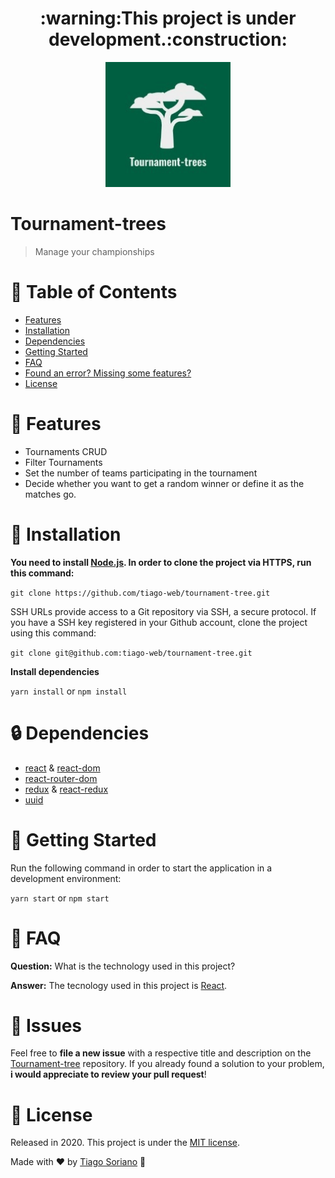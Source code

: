 <h1 align="center">:warning:This project is under development.:construction:</h1>
<p align="center">
   <img src=".github/logo.jpg" width="200"/>
</p>


# Tournament-trees

> Manage your championships

# :pushpin: Table of Contents

* [Features](#link-features)
* [Installation](#construction_worker-installation)
* [Dependencies](#lock-dependencies)
* [Getting Started](#checkered_flag-getting-started)
* [FAQ](#postbox-faq)
* [Found an error? Missing some features?](#hammer-issues)
* [License](#book-license)

# :link: Features

* Tournaments CRUD
* Filter Tournaments
* Set the number of teams participating in the tournament
* Decide whether you want to get a random winner or define it as the matches go.

# :construction_worker: Installation

**You need to install [Node.js](https://nodejs.org/en/download/). In order to clone the project via HTTPS, run this command:**

```git clone https://github.com/tiago-web/tournament-tree.git```

SSH URLs provide access to a Git repository via SSH, a secure protocol. If you have a SSH key registered in your Github account, clone the project using this command:

```git clone git@github.com:tiago-web/tournament-tree.git```

**Install dependencies**

```yarn install``` or ```npm install```

# :lock: Dependencies

* [react](https://www.npmjs.com/package/react) & [react-dom](https://www.npmjs.com/package/react-dom)
* [react-router-dom](https://reacttraining.com/react-router/web/guides/quick-start)
* [redux](https://redux.js.org/) & [react-redux](https://react-redux.js.org/introduction/quick-start) 
* [uuid](https://www.npmjs.com/package/uuid)

# :checkered_flag: Getting Started

Run the following command in order to start the application in a development environment:

```yarn start``` or ```npm start```

# :postbox: FAQ

**Question:** What is the technology used in this project?

**Answer:** The tecnology used in this project is [React](https://reactjs.org/).

# :hammer: Issues

Feel free to **file a new issue** with a respective title and description on the [Tournament-tree](https://github.com/tiago-web/tournament-tree/issues) repository. If you already found a solution to your problem, **i would appreciate to review your pull request**!

# :book: License

Released in 2020.
This project is under the [MIT license](https://github.com/tiago-web/tournament-tree/blob/master/LICENSE).

Made with ❤️ by [Tiago Soriano](https://github.com/tiago-web) 🚀
